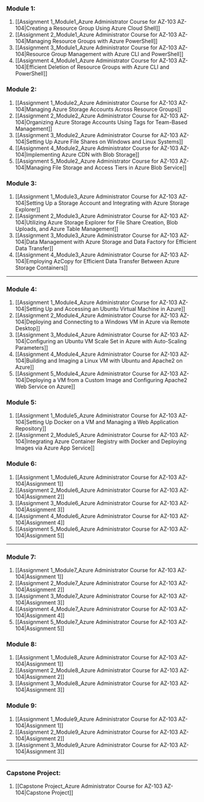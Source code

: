 ### Module 1:
1. [[Assignment 1_Module1_Azure Administrator Course for AZ-103 AZ-104|Creating a Resource Group Using Azure Cloud Shell]] 
2. [[Assignment 2_Module1_Azure Administrator Course for AZ-103 AZ-104|Managing Resource Groups with Azure PowerShell]] 
3. [[Assignment 3_Module1_Azure Administrator Course for AZ-103 AZ-104|Resource Group Management with Azure CLI and PowerShell]] 
4. [[Assignment 4_Module1_Azure Administrator Course for AZ-103 AZ-104|Efficient Deletion of Resource Groups with Azure CLI and PowerShell]] 
### Module 2: 
1. [[Assignment 1_Module2_Azure Administrator Course for AZ-103 AZ-104|Managing Azure Storage Accounts Across Resource Groups]] 
2. [[Assignment 2_Module2_Azure Administrator Course for AZ-103 AZ-104|Organizing Azure Storage Accounts Using Tags for Team-Based Management]] 
3. [[Assignment 3_Module2_Azure Administrator Course for AZ-103 AZ-104|Setting Up Azure File Shares on Windows and Linux Systems]] 
4. [[Assignment 4_Module2_Azure Administrator Course for AZ-103 AZ-104|Implementing Azure CDN with Blob Storage]] 
5. [[Assignment 5_Module2_Azure Administrator Course for AZ-103 AZ-104|Managing File Storage and Access Tiers in Azure Blob Service]] 
### Module 3:
1. [[Assignment 1_Module3_Azure Administrator Course for AZ-103 AZ-104|Setting Up a Storage Account and Integrating with Azure Storage Explorer]] 
2. [[Assignment 2_Module3_Azure Administrator Course for AZ-103 AZ-104|Utilizing Azure Storage Explorer for File Share Creation, Blob Uploads, and Azure Table Management]] 
3. [[Assignment 3_Module3_Azure Administrator Course for AZ-103 AZ-104|Data Management with Azure Storage and Data Factory for Efficient Data Transfer]] 
4. [[Assignment 4_Module3_Azure Administrator Course for AZ-103 AZ-104|Employing AzCopy for Efficient Data Transfer Between Azure Storage Containers]] 

---
###  Module 4:
1. [[Assignment 1_Module4_Azure Administrator Course for AZ-103 AZ-104|Setting Up and Accessing an Ubuntu Virtual Machine in Azure]] 
2. [[Assignment 2_Module4_Azure Administrator Course for AZ-103 AZ-104|Deploying and Connecting to a Windows VM in Azure via Remote Desktop]] 
3. [[Assignment 3_Module4_Azure Administrator Course for AZ-103 AZ-104|Configuring an Ubuntu VM Scale Set in Azure with Auto-Scaling Parameters]] 
4. [[Assignment 4_Module4_Azure Administrator Course for AZ-103 AZ-104|Building and Imaging a Linux VM with Ubuntu and Apache2 on Azure]]
5. [[Assignment 5_Module4_Azure Administrator Course for AZ-103 AZ-104|Deploying a VM from a Custom Image and Configuring Apache2 Web Service on Azure]] 
### Module 5:
1. [[Assignment 1_Module5_Azure Administrator Course for AZ-103 AZ-104|Setting Up Docker on a VM and Managing a Web Application Repository]] 
2. [[Assignment 2_Module5_Azure Administrator Course for AZ-103 AZ-104|Integrating Azure Container Registry with Docker and Deploying Images via Azure App Service]] 
### Module 6:
1. [[Assignment 1_Module6_Azure Administrator Course for AZ-103 AZ-104|Assignment 1]] 
2. [[Assignment 2_Module6_Azure Administrator Course for AZ-103 AZ-104|Assignment 2]] 
3. [[Assignment 3_Module6_Azure Administrator Course for AZ-103 AZ-104|Assignment 3]] 
4. [[Assignment 4_Module6_Azure Administrator Course for AZ-103 AZ-104|Assignment 4]] 
5. [[Assignment 5_Module6_Azure Administrator Course for AZ-103 AZ-104|Assignment 5]] 

---
### Module 7: 
1. [[Assignment 1_Module7_Azure Administrator Course for AZ-103 AZ-104|Assignment 1]] 
2. [[Assignment 2_Module7_Azure Administrator Course for AZ-103 AZ-104|Assignment 2]] 
3. [[Assignment 3_Module7_Azure Administrator Course for AZ-103 AZ-104|Assignment 3]] 
4. [[Assignment 4_Module7_Azure Administrator Course for AZ-103 AZ-104|Assignment 4]] 
5. [[Assignment 5_Module7_Azure Administrator Course for AZ-103 AZ-104|Assignment 5]] 
### Module 8:
1. [[Assignment 1_Module8_Azure Administrator Course for AZ-103 AZ-104|Assignment 1]]
2. [[Assignment 2_Module8_Azure Administrator Course for AZ-103 AZ-104|Assignment 2]] 
3. [[Assignment 3_Module8_Azure Administrator Course for AZ-103 AZ-104|Assignment 3]] 
### Module 9: 
1. [[Assignment 1_Module9_Azure Administrator Course for AZ-103 AZ-104|Assignment 1]] 
2. [[Assignment 2_Module9_Azure Administrator Course for AZ-103 AZ-104|Assignment 2]] 
3. [[Assignment 3_Module9_Azure Administrator Course for AZ-103 AZ-104|Assignment 3]] 

---
### Capstone Project: 
1. [[Capstone Project_Azure Administrator Course for AZ-103 AZ-104|Capstone Project]]
